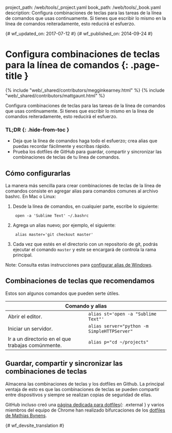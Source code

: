 project_path: /web/tools/_project.yaml
book_path: /web/tools/_book.yaml
description: Configura combinaciones de teclas para las tareas de la línea de comandos que usas continuamente. Si tienes que escribir lo mismo en la línea de comandos reiteradamente, esto reducirá el esfuerzo.

{# wf_updated_on: 2017-07-12 #}
{# wf_published_on: 2014-09-24 #}

# Configura combinaciones de teclas para la línea de comandos {: .page-title }

{% include "web/_shared/contributors/megginkearney.html" %}
{% include "web/_shared/contributors/mattgaunt.html" %}

Configura combinaciones de teclas para las tareas de la línea de comandos que usas continuamente. Si tienes que escribir lo mismo en la línea de comandos reiteradamente, esto reducirá el esfuerzo.


### TL;DR {: .hide-from-toc }
- Deja que la línea de comandos haga todo el esfuerzo; crea alias que puedas recordar fácilmente y escribas rápido.
- Prueba los dotfiles de GitHub para guardar, compartir y sincronizar las combinaciones de teclas de tu línea de comandos.


## Cómo configurarlas

La manera más sencilla para crear combinaciones de teclas de la línea de comandos consiste en agregar alias para comandos
comunes al archivo bashrc. En Mac o Linux:

1. Desde la línea de comandos, en cualquier parte, escribe lo siguiente:

        open -a 'Sublime Text' ~/.bashrc

2. Agrega un alias nuevo; por ejemplo, el siguiente:

        alias master='git checkout master'

3. Cada vez que estés en el directorio con un repositorio de git, podrás ejecutar el comando
   `master` y este se encargará de controla la rama principal.

Note: Consulta estas instrucciones para [configurar alias de
Windows](https://msdn.microsoft.com/en-us/library/windows/desktop/ms682057(v=vs.85).aspx).

## Combinaciones de teclas que recomendamos

Estos son algunos comandos que pueden serte útiles.

<table class="responsive">
  <thead>
    <tr>
      <th colspan="2" data-th="Command">Comando y alias</th>
    </tr>
  </thead>
  <tbody>
    <tr>
      <td data-th="Command">Abrir el editor.</td>
      <td data-th="Alias"><code>alias st='open -a "Sublime Text"'</code></td>
    </tr>
    <tr>
      <td data-th="Command">Iniciar un servidor.</td>
      <td data-th="Alias"><code>alias server="python -m SimpleHTTPServer"</code></td>
    </tr>
    <tr>
      <td data-th="Command">Ir a un directorio en el que trabajas comúnmente.</td>
      <td data-th="Alias"><code>alias p="cd ~/projects"</code></td>
    </tr>
  </tbody>
</table>


## Guardar, compartir y sincronizar las combinaciones de teclas

Almacena las combinaciones de teclas y los dotfiles en Github. La principal ventaja de esto
es que las combinaciones de teclas se pueden compartir entre dispositivos y siempre se realizan copias de seguridad de ellas.

GitHub incluso creó una [página dedicada para dotfiles](https://dotfiles.github.io/){: .external }
y varios miembros del equipo de Chrome han realizado bifurcaciones de los
[dotfiles de Mathias Bynens](https://github.com/mathiasbynens/dotfiles).




{# wf_devsite_translation #}
